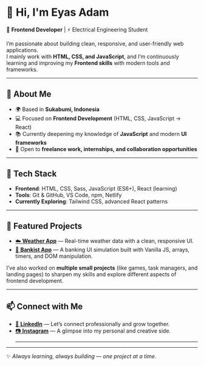 # 👋 Hi, I'm Eyas Adam  

🎨 **Frontend Developer** | ⚡ Electrical Engineering Student  

I’m passionate about building clean, responsive, and user-friendly web applications.  
I mainly work with **HTML, CSS, and JavaScript**, and I’m continuously learning and improving my **Frontend skills** with modern tools and frameworks.  

---

## 🚀 About Me  
- 🌍 Based in **Sukabumi, Indonesia**  
- 💻 Focused on **Frontend Development** (HTML, CSS, JavaScript → React)  
- 📚 Currently deepening my knowledge of **JavaScript** and modern **UI frameworks**  
- 🤝 Open to **freelance work, internships, and collaboration opportunities**  

---

## 🧰 Tech Stack  
- **Frontend**: HTML, CSS, Sass, JavaScript (ES6+), React (learning)  
- **Tools**: Git & GitHub, VS Code, npm, Netlify  
- **Currently Exploring**: Tailwind CSS, advanced React patterns  

---

## 📌 Featured Projects  
- [☁️ **Weather App**](https://weather-app-eyas.netlify.app/) — Real-time weather data with a clean, responsive UI.  
- [🏦 **Bankist App**](https://bankist-eyas.netlify.app/) — A banking UI simulation built with Vanilla JS, arrays, timers, and DOM manipulation.  

I’ve also worked on **multiple small projects** (like games, task managers, and landing pages) to sharpen my skills and explore different aspects of frontend development.  

---

## 📫 Connect with Me  
- [💼 **LinkedIn**](https://www.linkedin.com/in/eyas-adam-20a168230) — Let’s connect professionally and grow together.  
- [📷 **Instagram**](https://www.instagram.com/eyas.adam) — A glimpse into my personal and creative side.
  ****

---

✨ *Always learning, always building — one project at a time.*
